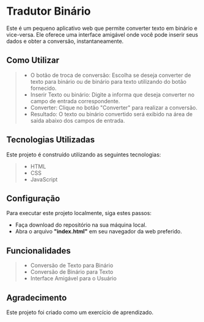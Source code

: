 # Tradutor Binário
Este é um pequeno aplicativo web que permite converter texto em binário e vice-versa. Ele oferece uma interface amigável onde você pode inserir seus dados e obter a conversão, instantaneamente.

## Como Utilizar
> - O botão de troca de conversão: Escolha se deseja converter de texto para binário ou de binário para texto utilizando do botão fornecido.
> - Inserir Texto ou binário: Digite a informa que deseja converter no campo de entrada correspondente.
> - Converter: Clique no botão "Converter" para realizar a conversão.
> - Resultado: O texto ou binário convertido será exibido na área de saída abaixo dos campos de entrada.

## Tecnologias Utilizadas
Este projeto é construído utilizando as seguintes tecnologias:

> - HTML
> - CSS
> - JavaScript

## Configuração
Para executar este projeto localmente, siga estes passos:

- Faça download do repositório na sua máquina local.
- Abra o arquivo **"index.html"** em seu navegador da web preferido.

## Funcionalidades
> - Conversão de Texto para Binário
> - Conversão de Binário para Texto
> - Interface Amigável para o Usuário

## Agradecimento
Este projeto foi criado como um exercício de aprendizado.
